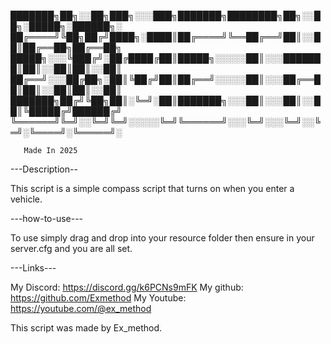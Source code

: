 
███████╗██╗░░██╗███╗░░░███╗███████╗████████╗██╗░░██╗░█████╗░██████╗░
██╔════╝╚██╗██╔╝████╗░████║██╔════╝╚══██╔══╝██║░░██║██╔══██╗██╔══██╗
█████╗░░░╚███╔╝░██╔████╔██║█████╗░░░░░██║░░░███████║██║░░██║██║░░██║
██╔══╝░░░██╔██╗░██║╚██╔╝██║██╔══╝░░░░░██║░░░██╔══██║██║░░██║██║░░██║
███████╗██╔╝╚██╗██║░╚═╝░██║███████╗░░░██║░░░██║░░██║╚█████╔╝██████╔╝
╚══════╝╚═╝░░╚═╝╚═╝░░░░░╚═╝╚══════╝░░░╚═╝░░░╚═╝░░╚═╝░╚════╝░╚═════╝░

       Made In 2025
---Description--

This script is a simple compass script that turns on when you enter a vehicle.

---how-to-use---

To use simply drag and drop into your resource folder then ensure in your server.cfg and you are all set.

---Links---

My Discord: https://discord.gg/k6PCNs9mFK
My github: https://github.com/Exmethod
My Youtube: https://youtube.com/@ex_method

This script was made by Ex_method.
